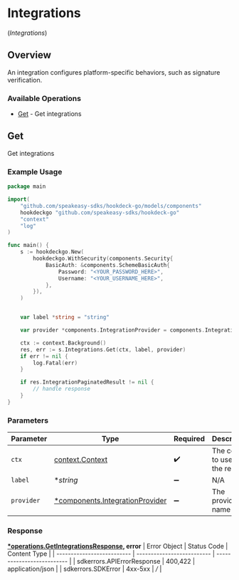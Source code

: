 # Integrations
(*Integrations*)

## Overview

An integration configures platform-specific behaviors, such as signature verification.

### Available Operations

* [Get](#get) - Get integrations

## Get

Get integrations

### Example Usage

```go
package main

import(
	"github.com/speakeasy-sdks/hookdeck-go/models/components"
	hookdeckgo "github.com/speakeasy-sdks/hookdeck-go"
	"context"
	"log"
)

func main() {
    s := hookdeckgo.New(
        hookdeckgo.WithSecurity(components.Security{
            BasicAuth: &components.SchemeBasicAuth{
                Password: "<YOUR_PASSWORD_HERE>",
                Username: "<YOUR_USERNAME_HERE>",
            },
        }),
    )


    var label *string = "string"

    var provider *components.IntegrationProvider = components.IntegrationProviderOura

    ctx := context.Background()
    res, err := s.Integrations.Get(ctx, label, provider)
    if err != nil {
        log.Fatal(err)
    }

    if res.IntegrationPaginatedResult != nil {
        // handle response
    }
}
```

### Parameters

| Parameter                                                                         | Type                                                                              | Required                                                                          | Description                                                                       |
| --------------------------------------------------------------------------------- | --------------------------------------------------------------------------------- | --------------------------------------------------------------------------------- | --------------------------------------------------------------------------------- |
| `ctx`                                                                             | [context.Context](https://pkg.go.dev/context#Context)                             | :heavy_check_mark:                                                                | The context to use for the request.                                               |
| `label`                                                                           | **string*                                                                         | :heavy_minus_sign:                                                                | N/A                                                                               |
| `provider`                                                                        | [*components.IntegrationProvider](../../models/components/integrationprovider.md) | :heavy_minus_sign:                                                                | The provider name                                                                 |


### Response

**[*operations.GetIntegrationsResponse](../../models/operations/getintegrationsresponse.md), error**
| Error Object               | Status Code                | Content Type               |
| -------------------------- | -------------------------- | -------------------------- |
| sdkerrors.APIErrorResponse | 400,422                    | application/json           |
| sdkerrors.SDKError         | 4xx-5xx                    | */*                        |
